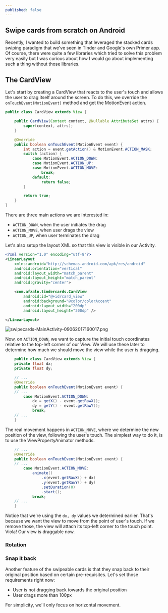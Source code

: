 ```yaml
---
published: false
---
```

## Swipe cards from scratch on Android

Recently, I wanted to build something that leveraged the stacked cards swiping paradigm that we've seen in Tinder and Google's own Primer app. Of course, there were quite a few libraries which tried to solve this problem very easily but I was curious about how I would go about implementing such a thing without those libraries.

## The CardView

Let's start by creating a CardView that reacts to the user's touch and allows the user to drag itself around the screen. To do this, we override the ```onTouchEvent(MotionEvent)``` method and get the MotionEvent action.

```java
public class CardView extends View {

    public CardView(Context context, @Nullable AttributeSet attrs) {
        super(context, attrs);
    }

    @Override
    public boolean onTouchEvent(MotionEvent event) {
        int action = event.getAction() & MotionEvent.ACTION_MASK;
        switch (action) {
            case MotionEvent.ACTION_DOWN:
            case MotionEvent.ACTION_UP:
            case MotionEvent.ACTION_MOVE:
                break;
            default:
                return false;
        }

        return true;
    }
}
```

There are three main actions we are interested in: 

- ```ACTION_DOWN```, when the user initiates the drag
- ```ACTION_MOVE```, when user drags the view
- ```ACTION_UP```, when user terminates the drag


Let's also setup the layout XML so that this view is visible in our Activity.

```xml
<?xml version="1.0" encoding="utf-8"?>
<LinearLayout 
    xmlns:android="http://schemas.android.com/apk/res/android"
    android:orientation="vertical" 
    android:layout_width="match_parent"
    android:layout_height="match_parent"
    android:gravity="center">

    <com.afzaln.tindercards.CardView
        android:id="@+id/card_view"
        android:background="@color/colorAccent"
        android:layout_width="200dp"
        android:layout_height="200dp" />

</LinearLayout>
```

![swipecards-MainActivity-09062017160017.png]({{site.baseurl}}/_posts/images/2017-09-06/swipecards-MainActivity-09062017160017.png)



Now, on ```ACTION_DOWN```, we want to capture the initial touch coordinates relative to the top-left corner of our View. We will use these later to determine how much we should move the view while the user is dragging.

```java
    public class CardView extends View {
    private float dx;
    private float dy;

    // ...
    @Override
    public boolean onTouchEvent(MotionEvent event) {
    // ...
        case MotionEvent.ACTION_DOWN:
            dx = getX() - event.getRawX();
            dy = getY() - event.getRawY();
            break;
    // ...
    }
```

The real movement happens in ```ACTION_MOVE```, where we determine the new position of the view, following the user's touch. The simplest way to do it, is to use the ViewPropertyAnimator methods.

```java
    // ...
    @Override
    public boolean onTouchEvent(MotionEvent event) {
    // ...
        case MotionEvent.ACTION_MOVE:
            animate()
                .x(event.getRawX() + dx)
                .y(event.getRawY() + dy)
                .setDuration(0)
                .start();
            break;
    // ...
    }
```

Notice that we're using the ```dx, dy``` values we determined earlier. That's because we want the view to move from the point of user's touch. If we remove those, the view will attach its top-left corner to the touch point. Viola! Our view is draggable now.


### Rotation


### Snap it back

Another feature of the swipeable cards is that they snap back to their original position based on certain pre-requisites. Let's set those requirements right now:

- User is not dragging back towards the original position
- User drags more than 100px

For simplicity, we'll only focus on horizontal movement.
